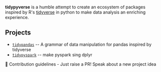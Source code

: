 **tidypyverse** is a humble attempt to create an ecosystem of packages inspired by R's [tidyverse](https://www.tidyverse.org/) in python to make data analysis an enriching experience.

Projects
--------

- [`tidypandas`](https://tidypyverse.github.io/tidypandas/_build/html/index.html) -- A grammar of data manipulation for pandas inspired by tidyverse
- [`tidypyspark`](https://tidypyverse.github.io/tidypyspark/) -- make pyspark sing dplyr

🌈 Contribution guidelines - Just raise a PR! Speak about a new project idea
